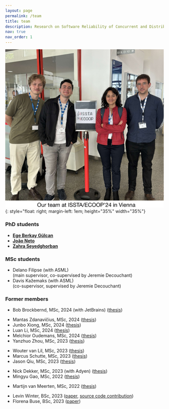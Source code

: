 ```yaml
---
layout: page
permalink: /team
title: team 
description: Research on Software Reliability of Concurrent and Distributed Systems
nav: true
nav_order: 1
---
```


![Our team at ISSTA/ECOOP'24 in Vienna](assets/img/team.jpg){: style="float: right; margin-left: 1em; height="35%" width="35%"}



### PhD students

- **[Ege Berkay Gülcan](https://nl.linkedin.com/in/ege-berkay-g%C3%BClcan-98b370109)**
- **[João Neto](https://joao.neto.pt/)**
- **[Zahra Seyedghorban](https://nl.linkedin.com/in/zahraseyedghorban)**

### MSc students
- Delano Filipse (with ASML)   
(main supervisor, co-supervised by Jeremie Decouchant)
- Davis Kažemaks (with ASML)   
(co-supervisor, supervised by Jeremie Decouchant)

<!--
*We have open positions for a PhD and several MSc projects in testing distributed systems and blockchains.
Send an email with a detailed motivation letter if you're interested.*  -->

<!-- ### BSc Research Interns 

- Idil Kara
- Kemal Murluergil -->


<!-- ### BSc Research Students -->

### Former members

<!-- **Graduated MSc Students** -->

- Bob Brockbernd, MSc, 2024 (with JetBrains) ([thesis](https://repository.tudelft.nl/record/uuid:d0801a6d-54e7-40b4-b0f1-7a7d692523fc))
<!-- [paper](https://drops.dagstuhl.de/entities/document/10.4230/LIPIcs.ECOOP.2024.8))-->
- Mantas Zdanavičius, MSc, 2024 ([thesis](https://repository.tudelft.nl/record/uuid:b167bf53-e5e4-4e15-859c-0618b3f44279))
- Junbo Xiong, MSc, 2024 ([thesis](https://repository.tudelft.nl/record/uuid:5e06978e-a904-4740-a8a1-59c75fde75eb))
- Luan Li, MSc, 2024 ([thesis](https://repository.tudelft.nl/record/uuid:e460256f-5465-4e2e-b600-a0a2a519c7df))
- Melchior Oudemans, MSc, 2024 ([thesis](https://repository.tudelft.nl/record/uuid:9b6843bb-5d40-4a8c-8613-e50e81cde30f))
- Yanzhuo Zhou, MSc, 2023 ([thesis](https://repository.tudelft.nl/islandora/object/uuid%3Add3c4287-ac18-4e9e-852d-24c3bf584dc7?collection=education))
<!-- [paper](https://www.computer.org/csdl/proceedings-article/prdc/2023/587600a168/1T8QFo3Dvu8)) -->
- Wouter van Lil, MSc, 2023 ([thesis](https://repository.tudelft.nl/islandora/object/uuid:68eef74c-7a32-4e43-8d41-778d7ea575c2?collection=education))
- Marcus Schutte, MSc, 2023 ([thesis](https://repository.tudelft.nl/islandora/object/uuid%3A1d6d9c85-6a0e-4208-9605-09f5d292ac2a?collection=education))
- Jason Qiu, MSc, 2023 ([thesis](https://repository.tudelft.nl/islandora/object/uuid%3A40833173-cbe2-497f-8a44-6ea35e65e046))
<!-- [paper](https://www.computer.org/csdl/proceedings-article/icse-companion/2024/050200a320/1XVHJoOMHZK))-->
- Nick Dekker, MSc, 2023 (with Adyen) ([thesis](https://repository.tudelft.nl/islandora/object/uuid%3A748773c5-9651-49db-a694-7c157a8adc62))
- Mingyu Gao, MSc, 2022 ([thesis](https://repository.tudelft.nl/islandora/object/uuid%3A28878472-f58d-42ad-b889-ef5e23d3d129))
<!--[paper](https://burcuku.github.io/home/files/asplos23-pctwm.pdf))-->
- Martijn van Meerten, MSc, 2022 ([thesis](https://repository.tudelft.nl/islandora/object/uuid%3A5ac105ac-f2d0-4891-8b20-f5caae141854))
<!-- [paper](https://ieeexplore.ieee.org/document/10172900)) -->



<!-- **Graduated Honours Programme Students** -->

- Levin Winter, BSc, 2023 ([paper](https://dl.acm.org/doi/10.1145/3586053), [source code contribution](https://github.com/XRPLF/rippled/pull/4424))
- Florena Buse, BSc, 2023 ([paper](https://dl.acm.org/doi/10.1145/3586053))

<!--
**Graduated BSc Project Students**

- Wenkai Li, BSc, 2023 ([paper](https://repository.tudelft.nl/islandora/object/uuid:87fba492-2f3f-4ea4-8e39-b1cf51d36446/datastream/OBJ/download))  
- Martin Petrov, BSc, 2023 ([paper](https://repository.tudelft.nl/islandora/object/uuid:477365ad-324e-4027-bd3d-18dcc6cf8b20/datastream/OBJ/download)) 
- Levin Winter, BSc, 2023 ([paper](https://repository.tudelft.nl/islandora/object/uuid:41945f0a-39a8-4562-80bc-b33087380548/datastream/OBJ/download))
- Bo van den Berg, BSc, 2021 ([paper](https://repository.tudelft.nl/islandora/object/uuid:6c93cf00-2be1-4e60-ab82-e2fc456d657f/datastream/OBJ/download))
- Lars Rhijnsburger, BSc, 2021 ([paper](https://repository.tudelft.nl/islandora/object/uuid:7b944eaf-80d3-4ba2-9af9-769b651c3453/datastream/OBJ/download))
- Martijn Smits, BSc, 2021 ([paper](https://repository.tudelft.nl/islandora/object/uuid:9cc774eb-c4fa-4055-9f18-76f49cf65e8a/datastream/OBJ/download))
- Melchior Oudemans, BSc, 2021 ([paper](https://repository.tudelft.nl/islandora/object/uuid:303a0423-a43f-4f2b-a557-574f0f7151d4/datastream/OBJ/download))
- Lars van Koetsveld van Ankeren, BSc, 2021 ([paper](https://repository.tudelft.nl/islandora/object/uuid:6aac4b66-c168-404d-bcc6-b8ea503585a9/datastream/OBJ/download))
-->

<!--

## Examiner in PhD/MSc Committees

**PhD Thesis Reviewer**

* 12.2024 Srinidhi Nagendra, supervised by Constantin Enea, IRIF, Universite Diderot Paris.
* 7.2024 Carolin Brandt, supervised by Andy Zaidman, TU Delft
* 6.2024 Mitchell Olsthoorn, supervised by Annibale Panichella, TU Delft


**PhD Go/NoGo Examiner**

* 03.2023 Lijun Lyu, supervised by Avishek Anand
* 02.2023 Imara van Dinten, supervised by Andy Zaidman
* 01.2023 Bohdan Liesnikov, supervised by Jesper Cockx
* 04.2022 Ali Khatami, supervised by Andy Zaidman
* 01.2022 Lucas Escot, supervised by Casper Poulsen
* 01.2022 Kyriakos Psarakis, supervised by Asterios Katsifodimos


**Master Thesis Reviewer**

* 07.2023 Abel Malan, supervised by Jeremie Decouchant
* 05.2023 Martijn Comans, supervised by Asterios Katsifodimos
* 08.2022 Alexander Walker, supervised by Asterios Katsifodimos
* 08.2022 Mark Provo Kluit, supervised by Lydia Chen
* 07.2022 Aslihan Karahan, supervised by Zekeriya Erkin
* 08.2021 Marc Zwart, supervised by Asterios Katsifodimos
* 07.2021 Sayra Ranjha, supervised by Mitra Nasri
* 05.2021 Martijn de Heus, supervised by Asterios Katsifodimos
* 05.2021 Bernard Bot, supervised by Casper Poulsen
* 12.2020 Jens de Waard, supervised by Robbert Krebbers

-->

